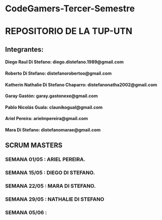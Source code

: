 # CodeGamers-Tercer-Semestre

<h1>REPOSITORIO DE LA TUP-UTN</h1>


## Integrantes: 

<h4>Diego Raul Di Stefano: diego.distefano.1989@gmail.com</h4>

<h4>Roberto Di Stefano: distefanorobertoo@gmail.com</h4>

<h4>Katherin Nathalie Di Stefano Chaparro: distefanonatha2002@gmail.com</h4>

<h4>Garay Gastón: garay.gastonexe@gmail.com</h4>

<h4>Pablo Nicolás Guala: claunikogual@gmail.com</h4>

<h4>Ariel Pereira: arielmpereira@gmail.com</h4>

<h4>Mara Di Stefano: distefanomarae@gmail.com</h4>


<h2>SCRUM MASTERS</h2>

<h3>SEMANA 01/05 : ARIEL PEREIRA.</h3>

<h3>SEMANA 15/05 : DIEGO DI STEFANO.</h3>

<h3>SEMANA 22/05 : MARA DI STEFANO.</h3>

<h3>SEMANA 29/05 : NATHALIE DI STEFANO</h3>

<h3>SEMANA 05/06 : </h3>
